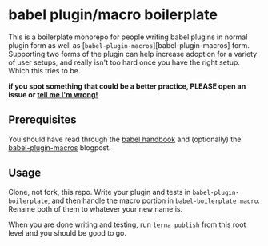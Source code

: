 # babel plugin/macro boilerplate

This is a boilerplate monorepo for people writing babel plugins in normal plugin form as well as [`babel-plugin-macros`][babel-plugin-macros] form. Supporting two forms of the plugin can help increase adoption for a variety of user setups, and really isn't too hard once you have the right setup. Which this tries to be.

**if you spot something that could be a better practice, PLEASE open an issue or [tell me I'm wrong!](https://twitter.com/swyx)**

## Prerequisites

You should have read through the [babel handbook](https://github.com/jamiebuilds/babel-handbook/blob/master/translations/en/plugin-handbook.md) and (optionally) the [babel-plugin-macros](https://babeljs.io/blog/2017/09/11/zero-config-with-babel-macros) blogpost.

## Usage

Clone, not fork, this repo. Write your plugin and tests in `babel-plugin-boilerplate`, and then handle the macro portion in `babel-boilerplate.macro`. Rename both of them to whatever your new name is.

When you are done writing and testing, run `lerna publish` from this root level and you should be good to go.